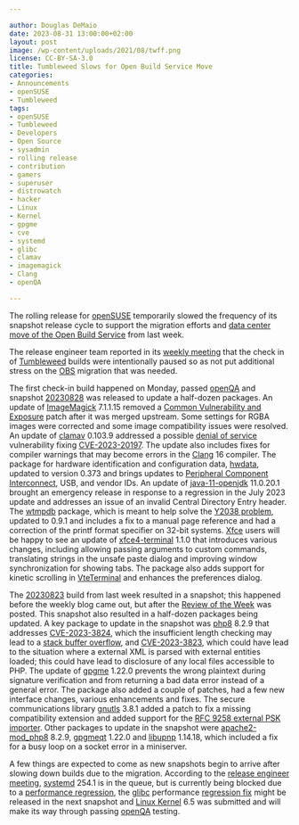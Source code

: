 ```yaml
---

author: Douglas DeMaio 
date: 2023-08-31 13:00:00+02:00
layout: post
image: /wp-content/uploads/2021/08/twff.png
license: CC-BY-SA-3.0
title: Tumbleweed Slows for Open Build Service Move
categories:
- Announcements
- openSUSE
- Tumbleweed
tags:
- openSUSE
- Tumbleweed
- Developers
- Open Source
- sysadmin
- rolling release
- contribution
- gamers
- superuser
- distrowatch
- hacker
- Linux
- Kernel
- gpgme
- cve
- systemd
- glibc
- clamav
- imagemagick
- Clang
- openQA

---
```


The rolling release for [openSUSE](https://get.opensuse.org/) temporarily slowed the frequency of its snapshot release cycle to support the migration efforts and [data center move of the Open Build Service](https://news.opensuse.org/2023/08/23/obs-will-be-down-temp/) from last week.

The release engineer team reported in its [weekly meeting](https://lists.opensuse.org/archives/list/factory@lists.opensuse.org/thread/FEIEONE7CECY7XW6ZKFCCXIC6NNJMKLD/) that the check in of [Tumbleweed](https://get.opensuse.org/tumbleweed/) builds were intentionally paused so as not put additional stress on the [OBS](https://build.opensuse.org/) migration that was needed. 

The first check-in build happened on Monday, passed [openQA](https://openqa.opensuse.org/) and snapshot [20230828](https://lists.opensuse.org/archives/list/factory@lists.opensuse.org/thread/D57IQQP73CVCDBALL5OYJOXYPMHAEEQG/) was released to update a half-dozen packages. An update of [ImageMagick](https://imagemagick.org/index.php) 7.1.1.15 removed a [Common Vulnerability and Exposure](https://en.wikipedia.org/wiki/Common_Vulnerabilities_and_Exposures) patch after it was merged upstream. Some settings for RGBA images were corrected and some image compatibility issues were resolved. An update of [clamav](https://www.clamav.net/) 0.103.9 addressed a possible [denial of service](https://en.wikipedia.org/wiki/Denial-of-service_attack) vulnerability fixing [CVE-2023-20197](https://www.suse.com/security/cve/CVE-2023-20197.html). The update also includes fixes for compiler warnings that may become errors in the [Clang](https://en.wikipedia.org/wiki/Clang) 16 compiler. The package for hardware identification and configuration data, [hwdata](https://github.com/vcrhonek/hwdata), updated to version 0.373 and brings updates to [Peripheral Component Interconnect](https://en.wikipedia.org/wiki/Peripheral_Component_Interconnect), USB, and vendor IDs. An update of [java-11-openjdk](https://openjdk.org/projects/jdk/11/) 11.0.20.1 brought an emergency release in response to a regression in the July 2023 update and addresses an issue of an invalid Central Directory Entry header. The [wtmpdb](https://lists.opensuse.org/archives/list/factory@lists.opensuse.org/thread/JO6ZRYWANF6NVKCSB3PZR2DXVI65VMYR/) package, which is meant to help solve the [Y2038 problem](https://en.wikipedia.org/wiki/Year_2038_problem), updated to  0.9.1 and includes a fix to a manual page reference and had a correction of the printf format specifier on 32-bit systems. [Xfce](https://www.xfce.org/) users will be happy to see an update of [xfce4-terminal](https://docs.xfce.org/apps/terminal/start) 1.1.0 that introduces various changes, including allowing passing arguments to custom commands, translating strings in the unsafe paste dialog and improving window synchronization for showing tabs. The package also adds support for kinetic scrolling in [VteTerminal](https://wiki.gnome.org/Apps/Terminal/VTE) and enhances the preferences dialog.

The [20230823](https://lists.opensuse.org/archives/list/factory@lists.opensuse.org/thread/SB5JENIFREFJVHVOMK5KDHBM22P5THSJ/) build from last week resulted in a snapshot; this happened before the weekly blog came out, but after the [Review of the Week](https://lists.opensuse.org/archives/list/factory@lists.opensuse.org/thread/DSD7J7NBGX3JB2UF2SWUEKZRXBSROEFT/) was posted. This snapshot also resulted in a half-dozen packages being updated. A key package to update in the snapshot was [php8](https://www.php.net/) 8.2.9 that addresses [CVE-2023-3824](https://www.suse.com/security/cve/CVE-2023-3824.html), which the insufficient length checking may lead to a [stack buffer overflow](https://en.wikipedia.org/wiki/Stack_buffer_overflow), and [CVE-2023-3823](https://www.suse.com/security/cve/CVE-2023-3823.html), which could have lead to the situation where a external XML is parsed with external entities loaded; this could have lead to disclosure of any local files accessible to PHP. The update of [gpgme](https://www.gnupg.org/related_software/gpgme/) 1.22.0 prevents the wrong plaintext during signature verification and from returning a bad data error instead of a general error. The package also added a couple of patches, had a few new interface changes, various enhancements and fixes. The secure communications library [gnutls](https://www.gnutls.org/) 3.8.1 added a patch to fix a missing compatibility extension and added support for the [RFC 9258 external PSK importer](https://datatracker.ietf.org/doc/rfc9258/). Other packages to update in the snapshot were [apache2-mod_php8](https://www.php.net/) 8.2.9, [gpgmeqt](https://www.gnupg.org/related_software/gpgme/) 1.22.0 and [libupnp](https://github.com/pupnp/pupnp) 1.14.18, which included a fix for a busy loop on a socket error in a miniserver.

A few things are expected to come as new snapshots begin to arrive after slowing down builds due to the migration. According to the [release engineer meeting](https://lists.opensuse.org/archives/list/factory@lists.opensuse.org/thread/FEIEONE7CECY7XW6ZKFCCXIC6NNJMKLD/), [systemd](https://freedesktop.org/wiki/Software/systemd/) 254.1 is in the queue, but is currently being blocked due to a [performance regression](https://github.com/systemd/systemd/issues/28765), the [glibc](https://www.gnu.org/software/libc/) performance [regression fix](https://bugzilla.opensuse.org/show_bug.cgi?id=1214324) might be released in the next snapshot and [Linux Kernel](https://www.kernel.org/) 6.5 was submitted and will make its way through passing [openQA](https://openqa.opensuse.org/) testing. 

<meta name="openSUSE, Tumbleweed, Developers, sysadmin, user, Open Source, rolling release, gamers, superuser, distrowatch, hacker, Linux, kernel, systemd, gnutls, cve, glibc, clang, obs, imagemagick, clamav, cve, gpgme, gnutls, php, Y2038, hwdata" content="HTML,CSS,XML,JavaScript">

